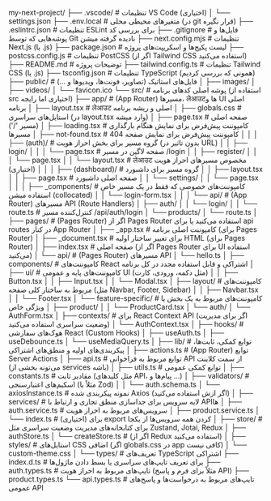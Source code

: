 my-next-project/
├── .vscode/                # تنظیمات VS Code (اختیاری)
│   └── settings.json
├── .env.local              # متغیرهای محیطی محلی (در git قرار نگیره)
├── .eslintrc.json          # تنظیمات ESLint برای بررسی کد
├── .gitignore              # فایل‌ها و پوشه‌هایی که توسط Git نادیده گرفته میشن
├── next.config.mjs         # تنظیمات Next.js (یا .js)
├── package.json            # لیست پکیج‌ها و اسکریپت‌های پروژه
├── postcss.config.js       # تنظیمات PostCSS (اگر از Tailwind CSS استفاده می‌کنید)
├── README.md               # توضیحات پروژه
├── tailwind.config.ts      # تنظیمات Tailwind CSS (یا .js)
├── tsconfig.json           # تنظیمات TypeScript (همونی که بررسی کردیم)
├── public/                 # فایل‌های استاتیک (تصاویر، فونت‌ها، ویدیوها و ...)
│   ├── images/
│   ├── videos/
│   └── favicon.ico
└── src/                    # پوشه اصلی کدهای برنامه (استفاده از src اختیاری اما رایجه)
    ├── app/                # (App Router) مسیرها، लेआउट‌ها و UI اصلی برنامه
    │   ├── layout.tsx      # लेआउट اصلی و ریشه برنامه
    │   ├── globals.css     # استایل‌های سراسری (در layout.tsx وارد میشه)
    │   ├── page.tsx        # صفحه اصلی (مسیر '/')
    │   ├── loading.tsx     # کامپوننت پیش‌فرض برای نمایش هنگام بارگذاری مسیرها
    │   ├── not-found.tsx   # کامپوننت پیش‌فرض برای نمایش صفحه 404
    │   │
    │   ├── (auth)/         # گروه مسیر برای بخش احراز هویت (بدون تاثیر در URL)
    │   │   ├── login/
    │   │   │   └── page.tsx  # صفحه لاگین در مسیر /login
    │   │   ├── register/
    │   │   │   └── page.tsx
    │   │   └── layout.tsx  # लेआउट مخصوص مسیرهای احراز هویت (اختیاری)
    │   │
    │   ├── (dashboard)/    # گروه مسیر برای داشبورد
    │   │   ├── layout.tsx
    │   │   ├── page.tsx      # صفحه اصلی داشبورد
    │   │   └── settings/
    │   │       └── page.tsx
    │   │
    │   ├── _components/    # کامپوننت‌های خصوصی که فقط در یک مسیر خاص استفاده میشن (collocated)
    │   │   └── login-form.tsx
    │   │
    │   └── api/            # (App Router) مسیرهای API (Route Handlers)
    │       ├── auth/
    │       │   └── login/
    │       │       └── route.ts # کنترل‌کننده مسیر /api/auth/login
    │       └── products/
    │           └── route.ts
    │
    ├── pages/              # (Pages Router) اگر از Pages Router استفاده می‌کنید یا برای api routes در کنار App Router
    │   ├── _app.tsx        # کامپوننت اصلی برنامه (برای Pages Router)
    │   ├── _document.tsx   # برای تغییر ساختار اولیه HTML (برای Pages Router)
    │   ├── index.tsx       # صفحه اصلی (اگر از Pages Router برای UI استفاده می‌کنید)
    │   └── api/            # (Pages Router) مسیرهای API
    │       └── hello.ts
    │
    ├── components/         # کامپوننت‌های React اشتراکی و قابل استفاده مجدد در کل برنامه
    │   ├── ui/             # کامپوننت‌های پایه و عمومی UI (مثل دکمه، ورودی، کارت)
    │   │   ├── Button.tsx
    │   │   ├── Input.tsx
    │   │   └── Modal.tsx
    │   ├── layout/         # کامپوننت‌های مربوط به ساختار کلی صفحه (مثل Navbar, Footer, Sidebar)
    │   │   ├── Navbar.tsx
    │   │   └── Footer.tsx
    │   └── feature-specific/ # کامپوننت‌های مربوط به یک بخش یا ویژگی خاص
    │       ├── product/
    │       │   └── ProductCard.tsx
    │       └── auth/
    │           └── AuthForm.tsx
    │
    ├── contexts/           # برای React Context API (اگر برای مدیریت وضعیت سراسری استفاده می‌کنید)
    │   └── AuthContext.tsx
    │
    ├── hooks/              # هوک‌های سفارشی React (Custom Hooks)
    │   ├── useAuth.ts
    │   ├── useDebounce.ts
    │   └── useMediaQuery.ts
    │
    ├── lib/                # توابع کمکی، ثابت‌ها، پیکربندی‌های اولیه و منطق‌های اشتراکی
    │   ├── actions.ts      # (App Router) توابع Server Actions
    │   ├── api.ts          # توابع مربوط به فراخوانی API از سمت کلاینت (می‌تونه بخشی از services باشه)
    │   ├── utils.ts        # توابع کمکی عمومی
    │   ├── constants.ts    # مقادیر ثابت (مثل کلیدهای API، پیام‌ها و ...)
    │   ├── validators/     # اسکیم‌های اعتبارسنجی (مثلاً با Zod)
    │   │   └── auth.schema.ts
    │   └── axiosInstance.ts # نمونه پیکربندی شده Axios (اگر ازش استفاده می‌کنید)
    │
    ├── services/           # لایه سرویس برای جداسازی منطق تجاری و ارتباط با API‌ها
    │   ├── auth.service.ts # سرویس‌های مربوط به احراز هویت
    │   ├── product.service.ts
    │   └── index.ts        # (اختیاری) برای export کردن همه سرویس‌ها از یکجا
    │
    ├── store/              # برای کتابخانه‌های مدیریت وضعیت سراسری مثل Zustand, Jotai, Redux
    │   ├── authStore.ts
    │   └── createStore.ts  # (اگر از Redux استفاده می‌کنید)
    │
    ├── styles/             # استایل‌های CSS اضافی (اگر globals.css در app کافی نیست)
    │   └── custom-theme.css
    │
    └── types/              # تعریف‌های TypeScript اشتراکی
        ├── index.d.ts      # برای تعریف تایپ‌های سراسری یا بسط دادن ماژول‌ها
        ├── auth.types.ts   # تایپ‌های مربوط به احراز هویت (مثلاً برای فرم و پاسخ API)
        ├── product.types.ts
        └── api.types.ts    # تایپ‌های مربوط به درخواست‌ها و پاسخ‌های عمومی API